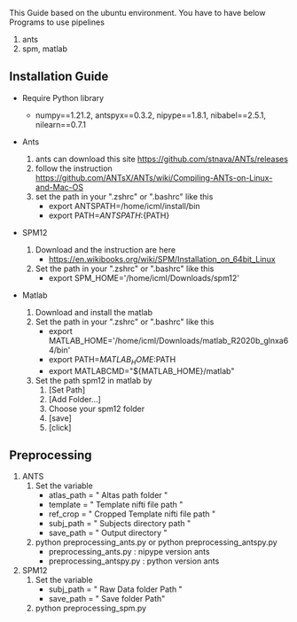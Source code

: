 This Guide based on the ubuntu environment.
You have to have below Programs to use pipelines

1) ants
2) spm, matlab


Installation Guide
- 
- Require Python library
  - numpy==1.21.2, antspyx==0.3.2, nipype==1.8.1, nibabel==2.5.1, nilearn==0.7.1
- Ants
   1) ants can download this site https://github.com/stnava/ANTs/releases
   2) follow the instruction https://github.com/ANTsX/ANTs/wiki/Compiling-ANTs-on-Linux-and-Mac-OS
   3) set the path in your ".zshrc" or ".bashrc" like this
      - export ANTSPATH=/home/icml/install/bin 
      - export PATH=${ANTSPATH}:${PATH}

- SPM12
   1) Download and the instruction are here
      - https://en.wikibooks.org/wiki/SPM/Installation_on_64bit_Linux
   2) Set the path in your ".zshrc" or ".bashrc" like this
      - export SPM_HOME='/home/icml/Downloads/spm12'

- Matlab
  1) Download and install the matlab
  2) Set the path in your ".zshrc" or ".bashrc" like this
     - export MATLAB_HOME='/home/icml/Downloads/matlab_R2020b_glnxa64/bin'
     - export PATH=${MATLAB_HOME}:$PATH
     - export MATLABCMD="${MATLAB_HOME}/matlab"
  3) Set the path spm12 in matlab by 
     1) [Set Path]
     2) [Add Folder...]
     3) Choose your spm12 folder
     4) [save]
     5) [click]


Preprocessing
-

1) ANTS
   1) Set the variable
      - atlas_path = " Altas path folder "
      - template = " Template nifti file path "
      - ref_crop = " Cropped Template nifti file path "
      - subj_path = " Subjects directory path "
      - save_path = " Output directory "
   2) python preprocessing_ants.py or python preprocessing_antspy.py
      - preprocessing_ants.py : nipype version ants
      - preprocessing_antspy.py : python version ants
2) SPM12
    1) Set the variable
       - subj_path = " Raw Data folder Path "
       - save_path = " Save folder Path"
    2) python preprocessing_spm.py